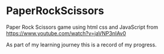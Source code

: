# PaperRockScissors
Paper Rock Scissors game using html css and JavaScript from https://www.youtube.com/watch?v=jaVNP3nIAv0

As part of my learning journey this is a record of my progress.
